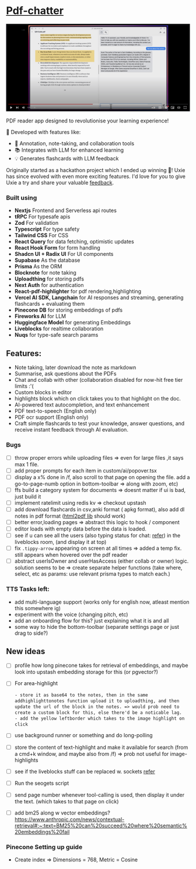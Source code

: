 # [Pdf-chatter](https://uxie.vercel.app)

[![thumbnail](./public/thumbnail.png)](https://www.youtube.com/watch?v=m97zcPWSceU)

PDF reader app designed to revolutionise your learning experience!

🚀 Developed with features like:

- 📝 Annotation, note-taking, and collaboration tools
- 📚 Integrates with LLM for enhanced learning
- 💡 Generates flashcards with LLM feedback

Originally started as a hackathon project which I ended up winning 🥇! Uxie has since evolved with even more exciting features.
I'd love for you to give Uxie a try and share your valuable [feedback](https://uxie.vercel.app/feedback).

### Built using

- **Nextjs** Frontend and Serverless api routes
- **tRPC** For typesafe apis
- **Zod** For validation
- **Typescript** For type safety
- **Tailwind CSS** For CSS
- **React Query** for data fetching, optimistic updates
- **React Hook Form** for form handling
- **Shadcn UI + Radix UI** For UI components
- **Supabase** As the database
- **Prisma** As the ORM
- **Blocknote** for note taking
- **Uploadthing** for storing pdfs
- **Next Auth** for authentication
- **React-pdf-highlighter** for pdf rendering,highlighting
- **Vercel AI SDK, Langchain** for AI responses and streaming, generating flashcards + evaluating them
- **Pinecone DB** for storing embeddings of pdfs
- **Fireworks AI** for LLM
- **Huggingface Model** for generating Embeddings
- **Liveblocks** for realtime collaboration
- **Nuqs** for type-safe search params

## Features:

- Note taking, later download the note as markdown
- Summarise, ask questions about the PDFs
- Chat and collab with other (collaboration disabled for now-hit free tier limits :'(
- Custom blocks in editor
- highlights block which on click takes you to that highlight on the doc.
- AI-powered text autocompletion, and text enhancement
- PDF text-to-speech (English only)
- PDF ocr support (English only)
- Craft simple flashcards to test your knowledge, answer questions, and receive instant feedback through AI evaluation.

### Bugs

- [ ] throw proper errors while uploading files => even for large files ,it says max 1 file.
- [ ] add proper prompts for each item in custom/ai/popover.tsx
- [ ] display a x% done in /f, also scroll to that page on opening the file. add a go-to-page-numb option in bottom-toolbar => along with zoom, etc)
- [ ] ffs build a category system for documents => doesnt matter if ui is bad, just build it
- [ ] implement ratelimit using redis kv => checkout upstash
- [ ] add download flashcards in csv,anki format ( apkg format), also add dl notes in pdf format ([html2pdf lib](https://ekoopmans.github.io/html2pdf.js/) should work)
- [ ] better error,loading pages => abstract this logic to hook / component
- [ ] editor loads with empty data before the data is loaded.
- [ ] see if u can see all the users (also typing status for chat: [refer](https://github.com/konradhy/build-jotion/blob/master/components/editor.tsx#L93)) in the liveblocks room, (and display it at top)
- [ ] fix `.tippy-arrow` appearing on screen at all times => added a temp fix. still appears when hovered over the pdf reader
- [ ] abstract userIsOwner and userHasAccess (either collab or owner) logic.
      solution seems to be => create separate helper functions (take where, select, etc as params: use relevant prisma types to match each.)

### TTS Tasks left:

- add multi-language support (works only for english now, atleast mention this somewhere ig)
- experiment with the voice (changing pitch, etc)
- add an onboarding flow for this? just explaining what it is and all
- some way to hide the bottom-toolbar (separate settings page or just drag to side?)

## New ideas

- [ ] profile how long pinecone takes for retrieval of embeddings, and maybe look into upstash embedding storage for this (or pgvector?)
- [ ] For area-highlight

      - store it as base64 to the notes, then in the same addhighlighttonotes function upload it to uploadthing, and then update the url of the block in the notes. => would prob need to create a custom block for this, else there'd be a noticable lag.
      - add the yellow leftborder which takes to the image highlight on click

- [ ] use background runner or something and do long-polling
- [ ] store the content of text-highlight and make it available for search (from a cmd+k window, and maybe also from /f) => prob not useful for image-highlights
- [ ] see if the liveblocks stuff can be replaced w. sockets [refer](https://www.blocknotejs.org/docs/real-time-collaboration#yjs-providers)
- [ ] Run the seogets script
- [ ] send page number whenever tool-calling is used, then display it under the text. (which takes to that page on click)
- [ ] add bm25 along w vector embeddings? https://www.anthropic.com/news/contextual-retrieval#:~:text=BM25%20can%20succeed%20where%20semantic%20embeddings%20fail

### Pinecone Setting up guide

- Create index => Dimensions = 768, Metric = Cosine
